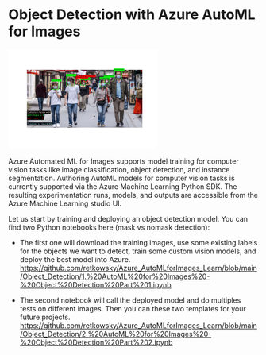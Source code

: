 # Object Detection with Azure AutoML for Images

<img src = "animatedgif.gif"  width = 300>

Azure Automated ML for Images supports model training for computer vision tasks like image classification, object detection, and instance segmentation. 
Authoring AutoML models for computer vision tasks is currently supported via the Azure Machine Learning Python SDK. The resulting experimentation runs, models, and outputs are accessible from the Azure Machine Learning studio UI. 

Let us start by training and deploying an object detection model. You can find two Python notebooks here (mask vs nomask detection): 
- The first one will download the training images, use some existing labels for the objects we want to detect, train some custom vision models, and deploy the best model
into Azure. 
https://github.com/retkowsky/Azure_AutoMLforImages_Learn/blob/main/Object_Detection/1.%20AutoML%20for%20Images%20-%20Object%20Detection%20Part%201.ipynb

- The second notebook will call the deployed model and do multiples tests on different images. Then you can these two templates for your future projects.
https://github.com/retkowsky/Azure_AutoMLforImages_Learn/blob/main/Object_Detection/2.%20AutoML%20for%20Images%20-%20Object%20Detection%20Part%202.ipynb
